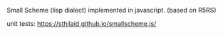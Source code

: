 Small Scheme (lisp dialect) implemented in javascript. (based on R5RS)

unit tests: https://sthilaid.github.io/smallscheme.js/
